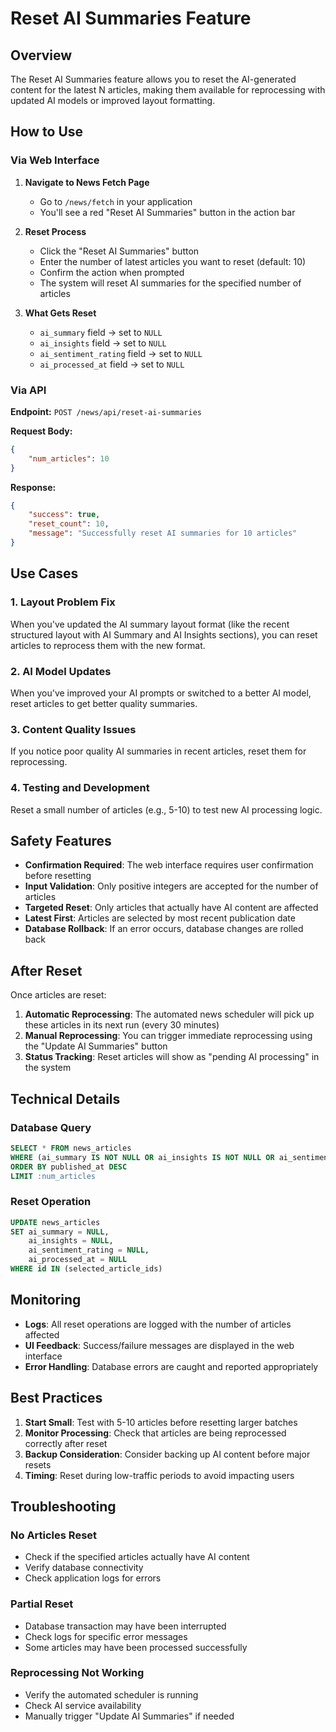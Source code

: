 # Reset AI Summaries Feature

## Overview

The Reset AI Summaries feature allows you to reset the AI-generated content for the latest N articles, making them available for reprocessing with updated AI models or improved layout formatting.

## How to Use

### Via Web Interface

1. **Navigate to News Fetch Page**
   - Go to `/news/fetch` in your application
   - You'll see a red "Reset AI Summaries" button in the action bar

2. **Reset Process**
   - Click the "Reset AI Summaries" button
   - Enter the number of latest articles you want to reset (default: 10)
   - Confirm the action when prompted
   - The system will reset AI summaries for the specified number of articles

3. **What Gets Reset**
   - `ai_summary` field → set to `NULL`
   - `ai_insights` field → set to `NULL` 
   - `ai_sentiment_rating` field → set to `NULL`
   - `ai_processed_at` field → set to `NULL`

### Via API

**Endpoint:** `POST /news/api/reset-ai-summaries`

**Request Body:**
```json
{
    "num_articles": 10
}
```

**Response:**
```json
{
    "success": true,
    "reset_count": 10,
    "message": "Successfully reset AI summaries for 10 articles"
}
```

## Use Cases

### 1. Layout Problem Fix
When you've updated the AI summary layout format (like the recent structured layout with AI Summary and AI Insights sections), you can reset articles to reprocess them with the new format.

### 2. AI Model Updates
When you've improved your AI prompts or switched to a better AI model, reset articles to get better quality summaries.

### 3. Content Quality Issues
If you notice poor quality AI summaries in recent articles, reset them for reprocessing.

### 4. Testing and Development
Reset a small number of articles (e.g., 5-10) to test new AI processing logic.

## Safety Features

- **Confirmation Required**: The web interface requires user confirmation before resetting
- **Input Validation**: Only positive integers are accepted for the number of articles
- **Targeted Reset**: Only articles that actually have AI content are affected
- **Latest First**: Articles are selected by most recent publication date
- **Database Rollback**: If an error occurs, database changes are rolled back

## After Reset

Once articles are reset:

1. **Automatic Reprocessing**: The automated news scheduler will pick up these articles in its next run (every 30 minutes)
2. **Manual Reprocessing**: You can trigger immediate reprocessing using the "Update AI Summaries" button
3. **Status Tracking**: Reset articles will show as "pending AI processing" in the system

## Technical Details

### Database Query
```sql
SELECT * FROM news_articles 
WHERE (ai_summary IS NOT NULL OR ai_insights IS NOT NULL OR ai_sentiment_rating IS NOT NULL)
ORDER BY published_at DESC 
LIMIT :num_articles
```

### Reset Operation
```sql
UPDATE news_articles 
SET ai_summary = NULL, 
    ai_insights = NULL, 
    ai_sentiment_rating = NULL, 
    ai_processed_at = NULL
WHERE id IN (selected_article_ids)
```

## Monitoring

- **Logs**: All reset operations are logged with the number of articles affected
- **UI Feedback**: Success/failure messages are displayed in the web interface
- **Error Handling**: Database errors are caught and reported appropriately

## Best Practices

1. **Start Small**: Test with 5-10 articles before resetting larger batches
2. **Monitor Processing**: Check that articles are being reprocessed correctly after reset
3. **Backup Consideration**: Consider backing up AI content before major resets
4. **Timing**: Reset during low-traffic periods to avoid impacting users

## Troubleshooting

### No Articles Reset
- Check if the specified articles actually have AI content
- Verify database connectivity
- Check application logs for errors

### Partial Reset
- Database transaction may have been interrupted
- Check logs for specific error messages
- Some articles may have been processed successfully

### Reprocessing Not Working
- Verify the automated scheduler is running
- Check AI service availability
- Manually trigger "Update AI Summaries" if needed 